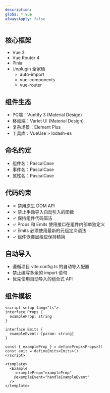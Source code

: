 ```yaml
---
description:
globs: *.vue
alwaysApply: false
---
```


## 核心框架
- Vue 3
- Vue Router 4
- Pinia
- Unplugin 全家桶
  - auto-import
  - vue-components
  - vue-router

## 组件生态
- PC端：Vuetify 3 (Material Design)
- 移动端：Varlet UI (Material Design)
- 复杂场景：Element Plus
- 工具库：VueUse > lodash-es

## 命名约定
- 组件名：PascalCase
- 事件名：PascalCase
- 属性名：PascalCase

## 代码约束
- ✗ 禁用原生 DOM API
- ✗ 禁止手动导入自动引入的函数
- ✓ 保持组件代码简洁
- ✓ Props 和 Emits 使用接口在组件内部单独定义
- ✓ Emits 必须使用最新的元组定义语法
- ✓ 组件嵌套层级应保持精简

## 自动导入
- 遵循项目 vite.config.ts 的自动导入配置
- 禁止编写多余的 import 语句
- 优先使用自动导入的组合式 API

## 组件模板
```vue
<script setup lang="ts">
interface Props {
  exampleProp: string
}

interface Emits {
  exampleEvent: [param: string]
}

const { exampleProp } = defineProps<Props>()
const emit = defineEmits<Emits>()
</script>

<template>
  <Example
    :exampleProp="exampleProp"
    @exampleEvent="handleExampleEvent"
  />
</template>
```
